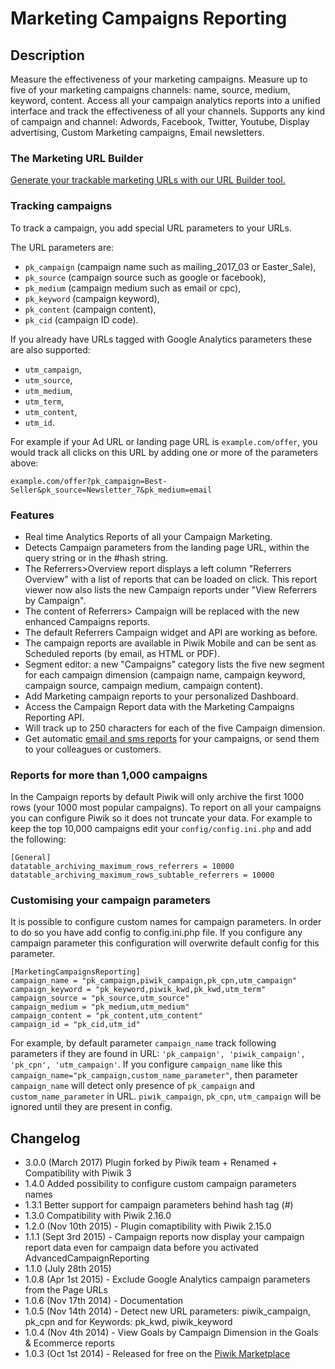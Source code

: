 # Marketing Campaigns Reporting

## Description

Measure the effectiveness of your marketing campaigns. 
Measure up to five of your marketing campaigns channels: name, source, medium, keyword, content. 
Access all your campaign analytics reports into a unified interface and track the effectiveness of all your channels.
Supports any kind of campaign and channel: Adwords, Facebook, Twitter, Youtube, Display advertising, Custom Marketing campaigns, Email newsletters. 

### The Marketing URL Builder

[Generate your trackable marketing URLs with our URL Builder tool.](https://piwik.org/docs/tracking-campaigns-url-builder/)

### Tracking campaigns

To track a campaign, you add special URL parameters to your URLs.

The URL parameters are:

* `pk_campaign` (campaign name such as mailing_2017_03 or Easter_Sale), 
* `pk_source` (campaign source such as google or facebook), 
* `pk_medium` (campaign medium such as email or cpc), 
* `pk_keyword` (campaign keyword), 
* `pk_content` (campaign content),
* `pk_cid` (campaign ID code).

If you already have URLs tagged with Google Analytics parameters these are also supported: 

* `utm_campaign`, 
* `utm_source`, 
* `utm_medium`, 
* `utm_term`, 
* `utm_content`,
* `utm_id`.

For example if your Ad URL or landing page URL is `example.com/offer`, you would track all clicks on this URL by 
adding one or more of the parameters above: 
```
example.com/offer?pk_campaign=Best-Seller&pk_source=Newsletter_7&pk_medium=email
```

### Features
 * Real time Analytics Reports of all your Campaign Marketing.
 * Detects Campaign parameters from the landing page URL, within the query string or in the #hash string.
 * The Referrers>Overview report displays a left column "Referrers Overview" with a list of reports that can be loaded on click.
   This report viewer now also lists the new Campaign reports under "View Referrers by Campaign".
 * The content of Referrers> Campaign will be replaced with the new enhanced Campaigns reports.
 * The default Referrers Campaign widget and API are working as before.
 * The campaign reports are available in Piwik Mobile and can be sent as Scheduled reports (by email, as HTML or PDF).
 * Segment editor: a new "Campaigns" category lists the five new segment for each campaign dimension (campaign name, campaign keyword, campaign source, campaign medium, campaign content).
 * Add Marketing campaign reports to your personalized Dashboard.
 * Access the Campaign Report data with the Marketing Campaigns Reporting API.
 * Will track up to 250 characters for each of the five Campaign dimension.
 * Get automatic [email and sms reports](https://piwik.org/docs/email-reports/) for your campaigns, or send them to your colleagues or customers. 

### Reports for more than 1,000 campaigns

In the Campaign reports by default Piwik will only archive the first 1000 rows (your 1000 most popular campaigns). 
To report on all your campaigns you can configure Piwik so it does not truncate your data. 
For example to keep the top 10,000 campaigns edit your `config/config.ini.php` and add the following:

```
[General]
datatable_archiving_maximum_rows_referrers = 10000
datatable_archiving_maximum_rows_subtable_referrers = 10000
```

### Customising your campaign parameters 

It is possible to configure custom names for campaign parameters. In order to do so you have add config to config.ini.php file.
If you configure any campaign parameter this configuration will overwrite default config for this parameter.

```
[MarketingCampaignsReporting]
campaign_name = "pk_campaign,piwik_campaign,pk_cpn,utm_campaign"
campaign_keyword = "pk_keyword,piwik_kwd,pk_kwd,utm_term"
campaign_source = "pk_source,utm_source"
campaign_medium = "pk_medium,utm_medium"
campaign_content = "pk_content,utm_content"
campaign_id = "pk_cid,utm_id"
```

For example, by default parameter `campaign_name` track following parameters if they are found in URL: `'pk_campaign', 'piwik_campaign', 'pk_cpn', 'utm_campaign'`. If you configure `campaign_name` like this `campaign_name="pk_campaign,custom_name_parameter"`, then parameter `campaign_name` will detect only presence of `pk_campaign` and `custom_name_parameter` in URL. `piwik_campaign`, `pk_cpn`, `utm_campaign` will be ignored until they are present in config.  


## Changelog

 * 3.0.0 (March 2017) Plugin forked by Piwik team + Renamed + Compatibility with Piwik 3
 * 1.4.0 Added possibility to configure custom campaign parameters names
 * 1.3.1 Better support for campaign parameters behind hash tag (#)
 * 1.3.0 Compatibility with Piwik 2.16.0
 * 1.2.0 (Nov 10th 2015) - Plugin comaptibility with Piwik 2.15.0
 * 1.1.1 (Sept 3rd 2015) - Campaign reports now display your campaign report data even for campaign data before you activated AdvancedCampaignReporting
 * 1.1.0 (July 28th 2015)
 * 1.0.8 (Apr 1st 2015) - Exclude Google Analytics campaign parameters from the Page URLs
 * 1.0.6 (Nov 17th 2014) - Documentation
 * 1.0.5 (Nov 14th 2014) - Detect new URL parameters: piwik_campaign, pk_cpn and for Keywords: pk_kwd, piwik_keyword
 * 1.0.4 (Nov 4th 2014) - View Goals by Campaign Dimension in the Goals & Ecommerce reports
 * 1.0.3 (Oct 1st 2014) - Released for free on the [Piwik Marketplace](http://plugins.piwik.org/)

